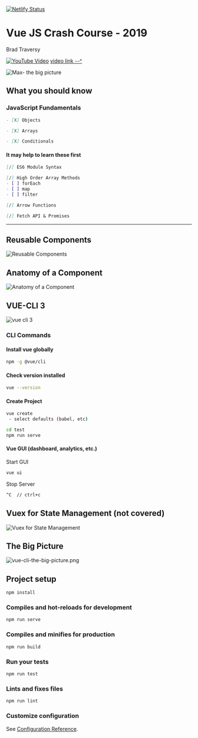 [![Netlify Status](https://api.netlify.com/api/v1/badges/45817baa-d123-44d0-8b54-6aafaff30bf1/deploy-status)](https://app.netlify.com/sites/hopeful-meninsky-bf657b/deploys)
# Vue JS Crash Course - 2019

Brad Traversy

[![YouTube Video](notes/1-reusable-components.png)](https://youtu.be/Wy9q22isx3U)
[video link --^](https://youtu.be/Wy9q22isx3U)

![Max- the big picture](notes/vue-cli-the-big-picture.png)

## What you should know

### JavaScript Fundamentals

```md
- [X] Objects

- [X] Arrays

- [X] Conditionals
```

#### It may help to learn these first

```md
[/] ES6 Module Syntax

[/] High Order Array Methods
- [ ] forEach
- [ ] map
- [ ] filter

[/] Arrow Functions

[/] Fetch API & Promises
```

---

## Reusable Components

![Reusable Components](notes/1-reusable-components.png)

## Anatomy of a Component

![Anatomy of a Component](notes/2-component-anatomy.png)

## VUE-CLI 3

![vue cli 3](notes/3-vue-cli3.png)

### CLI Commands

#### Install vue globally

```bash
npm -g @vue/cli
```

#### Check version installed

```bash
vue --version
```

#### Create Project

```bash
vue create
 - select defaults (babel, etc)

cd test
npm run serve

```

#### Vue GUI (dashboard, analytics, etc.)

Start GUI

```bash
vue ui
```

Stop Server

```bash
^C  // ctrl+c
```

## Vuex for State Management (not covered)

![Vuex for State Management](notes/4-vuex-for-state-management.png)


## The Big Picture

![vue-cli-the-big-picture.png](vue-cli-the-big-picture.png)

## Project setup
```
npm install
```

### Compiles and hot-reloads for development
```
npm run serve
```

### Compiles and minifies for production
```
npm run build
```

### Run your tests
```
npm run test
```

### Lints and fixes files
```
npm run lint
```

### Customize configuration
See [Configuration Reference](https://cli.vuejs.org/config/).
